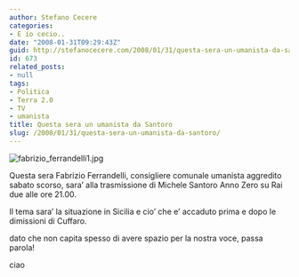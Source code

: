 ```yaml
---
author: Stefano Cecere
categories:
- E io cecio..
date: "2008-01-31T09:29:43Z"
guid: http://stefanocecere.com/2008/01/31/questa-sera-un-umanista-da-santoro/
id: 673
related_posts:
- null
tags:
- Politica
- Terra 2.0
- TV
- umanista
title: Questa sera un umanista da Santoro
slug: /2008/01/31/questa-sera-un-umanista-da-santoro/
---
```


![fabrizio_ferrandelli1.jpg](http://stefanocecere.com/wp-content/uploads/sites/3/2008/01/fabrizio_ferrandelli1.jpg)

Questa sera Fabrizio Ferrandelli, consigliere comunale umanista aggredito sabato scorso, sara’ alla trasmissione di Michele Santoro Anno Zero su Rai due alle ore 21.00.
  
Il tema sara’ la situazione in Sicilia e cio’ che e’ accaduto prima e dopo le dimissioni di Cuffaro.

dato che non capita spesso di avere spazio per la nostra voce, passa parola!

ciao
